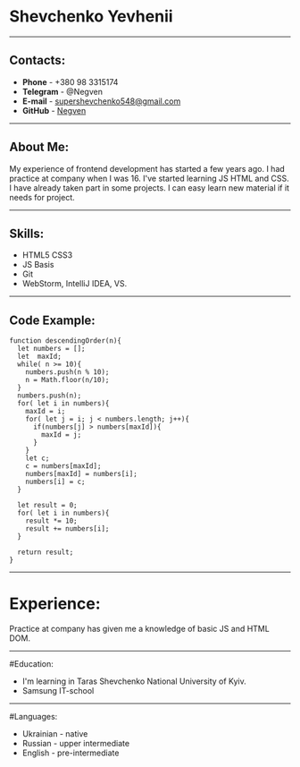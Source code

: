 # Shevchenko Yevhenii

***
## Contacts:
* **Phone** - +380 98 3315174
* **Telegram** - @Negven
* **E-mail** - supershevchenko548@gmail.com
* **GitHub** - [Negven](https://github.com/Negven)

---
## About Me:
My experience of frontend development has started a few years ago. I had practice at company when I was 16. I've started learning JS HTML and CSS. I have already taken part in some projects. I can easy learn new material if it needs for project.

***
## Skills:
* HTML5 CSS3
* JS Basis
* Git
* WebStorm, IntelliJ IDEA, VS.

---
## Code Example:
```
function descendingOrder(n){
  let numbers = [];
  let  maxId;
  while( n >= 10){
    numbers.push(n % 10);
    n = Math.floor(n/10);
  }
  numbers.push(n);
  for( let i in numbers){
    maxId = i; 
    for( let j = i; j < numbers.length; j++){
      if(numbers[j] > numbers[maxId]){
        maxId = j;
      }
    }
    let c;
    c = numbers[maxId];
    numbers[maxId] = numbers[i];
    numbers[i] = c;
  }
  
  let result = 0;
  for( let i in numbers){
    result *= 10;
    result += numbers[i];
  }
  
  return result;
}
```

***
# Experience:
Practice at company has given me a knowledge of basic JS and HTML DOM.

---

#Education:

* I'm learning in Taras Shevchenko National University of Kyiv.
* Samsung IT-school

***

#Languages:

* Ukrainian - native
* Russian - upper intermediate
* English - pre-intermediate